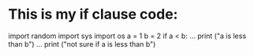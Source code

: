# This is my if clause code:


import random
import sys
import os
a = 1
b = 2
if a < b:
...     print ("a is less than b")
...     print ("not sure if a is less than b")
